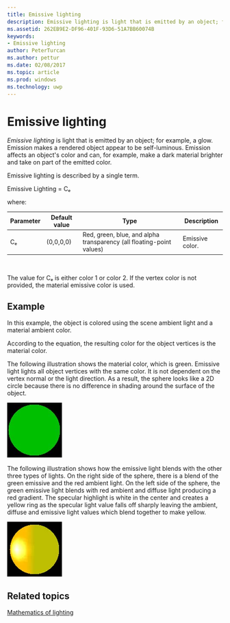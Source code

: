 ```yaml
---
title: Emissive lighting
description: Emissive lighting is light that is emitted by an object; for example, a glow.
ms.assetid: 262EB9E2-DF96-401F-93D6-51A7BB60074B
keywords:
- Emissive lighting
author: PeterTurcan
ms.author: pettur
ms.date: 02/08/2017
ms.topic: article
ms.prod: windows
ms.technology: uwp
---
```


# Emissive lighting


*Emissive lighting* is light that is emitted by an object; for example, a glow. Emission makes a rendered object appear to be self-luminous. Emission affects an object's color and can, for example, make a dark material brighter and take on part of the emitted color.

Emissive lighting is described by a single term.

Emissive Lighting = Cₑ

where:

| Parameter | Default value | Type                                                                 | Description     |
|-----------|---------------|----------------------------------------------------------------------|-----------------|
| Cₑ        | (0,0,0,0)     | Red, green, blue, and alpha transparency (all floating-point values) | Emissive color. |

 

The value for Cₑ is either color 1 or color 2. If the vertex color is not provided, the material emissive color is used.

## <span id="Example"></span><span id="example"></span><span id="EXAMPLE"></span>Example


In this example, the object is colored using the scene ambient light and a material ambient color.

According to the equation, the resulting color for the object vertices is the material color.

The following illustration shows the material color, which is green. Emissive light lights all object vertices with the same color. It is not dependent on the vertex normal or the light direction. As a result, the sphere looks like a 2D circle because there is no difference in shading around the surface of the object.

![illustration of a green sphere](images/lighte.jpg)

The following illustration shows how the emissive light blends with the other three types of lights. On the right side of the sphere, there is a blend of the green emissive and the red ambient light. On the left side of the sphere, the green emissive light blends with red ambient and diffuse light producing a red gradient. The specular highlight is white in the center and creates a yellow ring as the specular light value falls off sharply leaving the ambient, diffuse and emissive light values which blend together to make yellow.

![illustration of a green sphere with emissive light](images/lightadse.jpg)

## <span id="related-topics"></span>Related topics


[Mathematics of lighting](mathematics-of-lighting.md)

 

 




